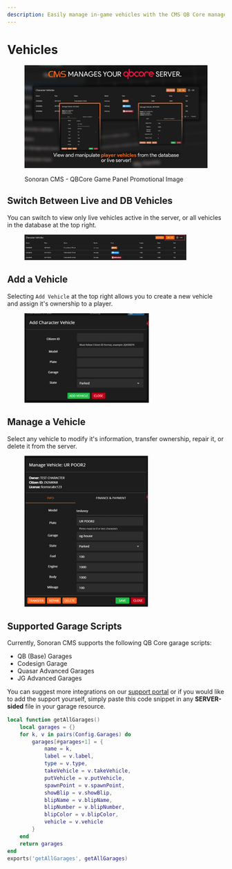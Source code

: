 ```yaml
---
description: Easily manage in-game vehicles with the CMS QB Core management panel!
---
```


# Vehicles

<figure><img src="../../../.gitbook/assets/vehicles.png" alt="" width="563"><figcaption><p>Sonoran CMS - QBCore Game Panel Promotional Image</p></figcaption></figure>

## Switch Between Live and DB Vehicles

You can switch to view only live vehicles active in the server, or all vehicles in the database at the top right.

<figure><img src="../../../.gitbook/assets/image (22).png" alt="" width="375"><figcaption></figcaption></figure>



## Add a Vehicle

Selecting `Add Vehicle` at the top right allows you to create a new vehicle and assign it's ownership to a player.

<figure><img src="../../../.gitbook/assets/image (27).png" alt="" width="288"><figcaption></figcaption></figure>

## Manage a Vehicle

Select any vehicle to modify it's information, transfer ownership, repair it, or delete it from the server.

<figure><img src="../../../.gitbook/assets/image (23).png" alt="" width="286"><figcaption></figcaption></figure>

## Supported Garage Scripts

Currently, Sonoran CMS supports the following QB Core garage scripts:

* QB (Base) Garages
* Codesign Garage
* Quasar Advanced Garages
* JG Advanced Garages

You can suggest more integrations on our [support portal](https://support.sonoransoftware.com) or if you would like to add the support yourself, simply paste this code snippet in any **SERVER-sided** file in your garage resource.&#x20;

```lua
local function getAllGarages()
    local garages = {}
    for k, v in pairs(Config.Garages) do
        garages[#garages+1] = {
            name = k,
            label = v.label,
            type = v.type,
            takeVehicle = v.takeVehicle,
            putVehicle = v.putVehicle,
            spawnPoint = v.spawnPoint,
            showBlip = v.showBlip,
            blipName = v.blipName,
            blipNumber = v.blipNumber,
            blipColor = v.blipColor,
            vehicle = v.vehicle
        }
    end
    return garages
end
exports('getAllGarages', getAllGarages)
```

